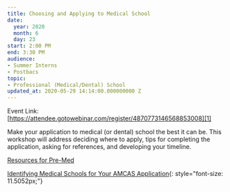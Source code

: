 ```yaml
---
title: Choosing and Applying to Medical School
date:
  year: 2020
  month: 6
  day: 23
start: 2:00 PM
end: 3:30 PM
audience:
- Summer Interns
- Postbacs
topic:
- Professional (Medical/Dental) School
updated_at: 2020-05-29 14:14:00.000000000 Z
---
```

Event Link:
[https://attendee.gotowebinar.com/register/4870773146568853008][1]

Make your application to medical (or dental) school the best it can be.
This workshop will address deciding where to apply, tips for completing
the application, asking for references, and developing your timeline.

[Resources for Pre-Med][2]

[Identifying Medical Schools for Your AMCAS Application][3]{:
style="font-size: 11.5052px;"}

 

 



[1]: https://attendee.gotowebinar.com/register/4870773146568853008
[2]: https://www.training.nih.gov/oite_pre-med_resources
[3]: https://www.training.nih.gov/assets/Identifying_Medical_Schools_for_Your_AMCAS_Application.pdf
